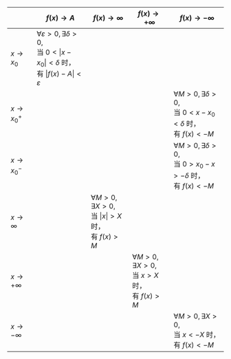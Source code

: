 | | $f(x)\rightarrow A$ | $f(x)\rightarrow \infty$ | $f(x)\rightarrow +\infty$ | $f(x)\rightarrow -\infty$ | 
|-|---------------------|--------------------------|---------------------------|---------------------------|
| $x\rightarrow x_0$ | $\forall \varepsilon \gt 0, \exists \delta \gt 0$, <br>当 $0\lt \|x-x_0\| \lt \delta$ 时，<br> 有 $\|f(x)-A\|\lt \varepsilon$ | | |  |
| $x\rightarrow x_0^+$ | | | | $\forall M \gt 0, \exists \delta \gt 0$, <br>当 $0 \lt x-x_0\lt \delta$ 时，<br>有 $f(x)\lt -M$ |
| $x\rightarrow x_0^-$ | | | | $\forall M \gt 0, \exists \delta \gt 0$, <br>当 $0 \gt x_0-x\gt -\delta$ 时，<br>有 $f(x)\lt -M$ |
| $x\rightarrow \infty$ | | $\forall M \gt 0, \exists X \gt 0$, <br>当 $\|x\| \gt X$ 时，<br>有 $f(x) \gt M$ | | |
| $x\rightarrow +\infty$ | | | $\forall M \gt 0, \exists X \gt 0$, <br>当 $x \gt X$ 时，<br>有 $f(x) \gt M$ | |
| $x\rightarrow -\infty$ | | | | $\forall M \gt 0, \exists X \gt 0$, <br>当 $x \lt -X$ 时，<br>有 $f(x) \lt -M$ |